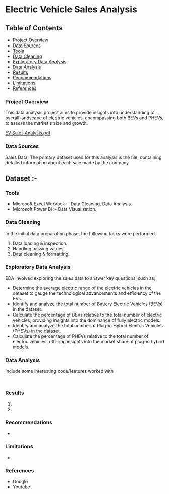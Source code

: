 # Electric Vehicle Sales Analysis

## Table of Contents

- [Project Overview](#project-overview)
- [Data Sources](#data-sources)
- [Tools](#tools)
- [Data Cleaning](#data-cleaning)
- [Exploratory Data Analysis](#exploratory-data-analysis)
- [Data Analysis](#data-analysis)
- [Results](#results)
- [Recommendations](#recommendations)
- [Limitations](#limitations)
- [References](#references)

### Project Overview

This data analysis project aims to provide insights into understanding of overall landscape of electric vehicles, encompassing both BEVs and PHEVs, to assess the market's size and growth.

[EV Sales Analysis.pdf](https://github.com/user-attachments/files/16820912/EV.Sales.Analysis.pdf)


### Data Sources

Sales Data: The primary dataset used for this analysis is the file, containing detailed information about each sale made by the company

## Dataset :-

### Tools

- Microsoft Excel Workbok :- Data Cleaning, Data Analysis.
- Microsoft Power Bi :- Data Visualization.

### Data Cleaning

In the initial data preparation phase, the following tasks were performed.

1. Data loading & inspection.
2. Handling missing values.
3. Data cleaning & formatting.

### Exploratory Data Analysis

EDA involved exploring the sales data to answer key questions, such as;

- Determine the average electric range of the electric vehicles in the dataset to gauge the technological advancements and efficiency of the EVs.
- Identify and analyze the total number of Battery Electric Vehicles (BEVs) in the dataset.
- Calculate the percentage of BEVs relative to the total number of electric vehicles, providing insights into the dominance of fully electric models.
- Identify and analyze the total number of Plug-in Hybrid Electric Vehicles (PHEVs) in the dataset.
- Calculate the percentage of PHEVs relative to the total number of electric vehicles, offering insights into the market share of plug-in hybrid models.

### Data Analysis

include some interesting code/features worked with

```excel


```

### Results

1. 
2.

### Recommendations

- 

### Limitations

- 
### References

- Google
- Youtube
